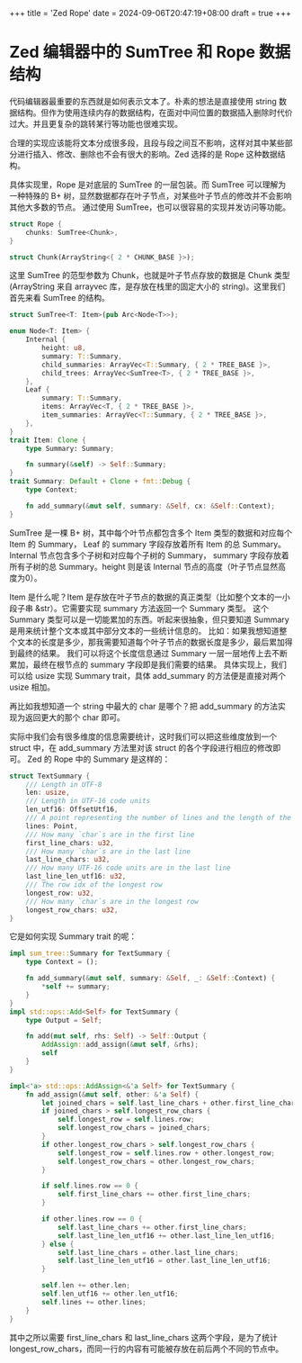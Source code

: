 +++
title = 'Zed Rope'
date = 2024-09-06T20:47:19+08:00
draft = true
+++

# Zed 编辑器中的 SumTree 和 Rope 数据结构

代码编辑器最重要的东西就是如何表示文本了。朴素的想法是直接使用 string 数据结构。但作为使用连续内存的数据结构，在面对中间位置的数据插入删除时代价过大。并且更复杂的跳转某行等功能也很难实现。

合理的实现应该能将文本分成很多段，且段与段之间互不影响，这样对其中某些部分进行插入、修改、删除也不会有很大的影响。Zed 选择的是 Rope 这种数据结构。

具体实现里，Rope 是对底层的 SumTree 的一层包装。而 SumTree 可以理解为一种特殊的 B+ 树，显然数据都存在叶子节点，对某些叶子节点的修改并不会影响其他大多数的节点。
通过使用 SumTree，也可以很容易的实现并发访问等功能。

```rust
struct Rope {
    chunks: SumTree<Chunk>,
}

struct Chunk(ArrayString<{ 2 * CHUNK_BASE }>);
```

这里 SumTree 的范型参数为 Chunk，也就是叶子节点存放的数据是 Chunk 类型 (ArrayString 来自 arrayvec 库，是存放在栈里的固定大小的 string)。这里我们首先来看 SumTree 的结构。
```rust
struct SumTree<T: Item>(pub Arc<Node<T>>);

enum Node<T: Item> {
    Internal {
        height: u8,
        summary: T::Summary,
        child_summaries: ArrayVec<T::Summary, { 2 * TREE_BASE }>,
        child_trees: ArrayVec<SumTree<T>, { 2 * TREE_BASE }>,
    },
    Leaf {
        summary: T::Summary,
        items: ArrayVec<T, { 2 * TREE_BASE }>,
        item_summaries: ArrayVec<T::Summary, { 2 * TREE_BASE }>,
    },
}
trait Item: Clone {
    type Summary: Summary;

    fn summary(&self) -> Self::Summary;
}
trait Summary: Default + Clone + fmt::Debug {
    type Context;

    fn add_summary(&mut self, summary: &Self, cx: &Self::Context);
}
```

SumTree<T> 是一棵 B+ 树，其中每个叶节点都包含多个 Item 类型的数据和对应每个 Item 的 Summary， Leaf 的 summary 字段存放着所有 Item 的总 Summary。
Internal 节点包含多个子树和对应每个子树的 Summary， summary 字段存放着所有子树的总 Summary。height 则是该 Internal 节点的高度（叶子节点显然高度为0）。

Item 是什么呢？Item 是存放在叶子节点的数据的真正类型（比如整个文本的一小段子串 &str）。它需要实现 summary 方法返回一个 Summary 类型。
这个 Summary 类型可以是一切能累加的东西。听起来很抽象，但只要知道 Summary 是用来统计整个文本或其中部分文本的一些统计信息的。
比如：如果我想知道整个文本的长度是多少，那我需要知道每个叶子节点的数据长度是多少，最后累加得到最终的结果。
我们可以将这个长度信息通过 Summary 一层一层地传上去不断累加，最终在根节点的 summary 字段即是我们需要的结果。
具体实现上，我们可以给 usize 实现 Summary trait，具体 add_summary 的方法便是直接对两个 usize 相加。

再比如我想知道一个 string 中最大的 char 是哪个？把 add_summary 的方法实现为返回更大的那个 char 即可。

实际中我们会有很多维度的信息需要统计，这时我们可以把这些维度放到一个 struct 中，在 add_summary 方法里对该 struct 的各个字段进行相应的修改即可。
Zed 的 Rope 中的 Summary 是这样的：
```rust
struct TextSummary {
    /// Length in UTF-8
    len: usize,
    /// Length in UTF-16 code units
    len_utf16: OffsetUtf16,
    /// A point representing the number of lines and the length of the last line
    lines: Point,
    /// How many `char`s are in the first line
    first_line_chars: u32,
    /// How many `char`s are in the last line
    last_line_chars: u32,
    /// How many UTF-16 code units are in the last line
    last_line_len_utf16: u32,
    /// The row idx of the longest row
    longest_row: u32,
    /// How many `char`s are in the longest row
    longest_row_chars: u32,
}
```

它是如何实现 Summary trait 的呢：
```rust
impl sum_tree::Summary for TextSummary {
    type Context = ();

    fn add_summary(&mut self, summary: &Self, _: &Self::Context) {
        *self += summary;
    }
}
impl std::ops::Add<Self> for TextSummary {
    type Output = Self;

    fn add(mut self, rhs: Self) -> Self::Output {
        AddAssign::add_assign(&mut self, &rhs);
        self
    }
}

impl<'a> std::ops::AddAssign<&'a Self> for TextSummary {
    fn add_assign(&mut self, other: &'a Self) {
        let joined_chars = self.last_line_chars + other.first_line_chars;
        if joined_chars > self.longest_row_chars {
            self.longest_row = self.lines.row;
            self.longest_row_chars = joined_chars;
        }
        if other.longest_row_chars > self.longest_row_chars {
            self.longest_row = self.lines.row + other.longest_row;
            self.longest_row_chars = other.longest_row_chars;
        }

        if self.lines.row == 0 {
            self.first_line_chars += other.first_line_chars;
        }

        if other.lines.row == 0 {
            self.last_line_chars += other.first_line_chars;
            self.last_line_len_utf16 += other.last_line_len_utf16;
        } else {
            self.last_line_chars = other.last_line_chars;
            self.last_line_len_utf16 = other.last_line_len_utf16;
        }

        self.len += other.len;
        self.len_utf16 += other.len_utf16;
        self.lines += other.lines;
    }
}
```
其中之所以需要 first_line_chars 和 last_line_chars 这两个字段，是为了统计 longest_row_chars，而同一行的内容有可能被存放在前后两个不同的节点中。
